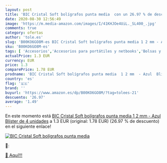 ```yaml
---
layout: post
title: 'BIC Cristal Soft bolígrafos punta media  con un 26.97 % de descuento'
date: 2020-08-30 12:56:49
image: 'https://m.media-amazon.com/images/I/41KHJOe4UiL._SL400_.jpg'
comments: true
category: ofertas
author: 'tole.es'
slug: 'B00KO6GO8M-es BIC Cristal Soft bolígrafos punta media 1 2 mm - Azul...'
sku: 'B00KO6GO8M-es'
tags: [ 'Accesorios','Accesorios para portátiles y netbooks','Bolsas y fundas para portátiles y netbooks','Bolígrafos, lápices y útiles de escritura','Equipaje','Informática','Mochilas','Mochilas para portátiles y netbooks','Mochilas tipo casual','Oficina y papelería','Rotuladores permanentes','Rotuladores y subrayadores','bic','bolígrafos','cristal', ]
actualPrice: 1.3 EUR
currency: EUR
price: 1.3
comparePrice: 1.78 EUR
prodname: 'BIC Cristal Soft bolígrafos punta media  1 2 mm  - Azul  Blíster de 4 unidades'
country: 'es'
flag: '🇪🇸'
brand: ''
buyurl: 'https://www.amazon.es/dp/B00KO6GO8M/?tag=tolees-21'
descuento: '26.97'
average: '1.49'
---
```


En este momento está [BIC Cristal Soft bolígrafos punta media  1 2 mm  - Azul  Blíster de 4 unidades](https://www.amazon.es/dp/B00KO6GO8M/?tag=tolees-21) a 1.3 EUR (original: 1.78 EUR) (26.97 %  de descuento) en el siguiente enlace!

[![BIC Cristal Soft bolígrafos punta media ](https://m.media-amazon.com/images/I/41KHJOe4UiL._SL400_.jpg)](https://www.amazon.es/dp/B00KO6GO8M/?tag=tolees-21)

🔎:


[🛒 Aquí!!!](https://www.amazon.es/dp/B00KO6GO8M/?tag=tolees-21)
